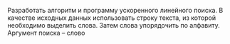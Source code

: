Разработать алгоритм и программу ускоренного линейного поиска. В качестве исходных данных использовать строку текста, из которой необходимо выделить слова. Затем слова упорядочить по алфавиту. Аргумент поиска – слово